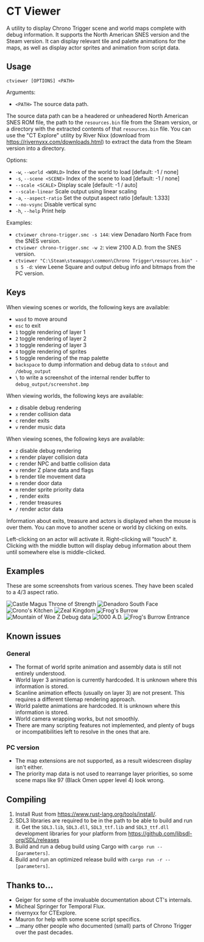 # CT Viewer

A utility to display Chrono Trigger scene and world maps complete with debug information. It supports the North American
SNES version and the Steam version. It can display relevant tile and palette animations for the maps, as well as display
actor sprites and animation from script data.

## Usage

`ctviewer [OPTIONS] <PATH>`

Arguments:
- `<PATH>`  The source data path.

The source data path can be a headered or unheadered North American SNES ROM file, the path to the `resources.bin` file
from the Steam version, or a directory with the extracted contents of that `resources.bin` file. You can use the
"CT Explore" utility by River Nixx (download from https://rivernyxx.com/downloads.html) to extract the data from the
Steam version into a directory.

Options:
- `-w`, `--world <WORLD>`  Index of the world to load [default: -1 / none]
- `-s`, `--scene <SCENE>`  Index of the scene to load [default: -1 / none]
- `--scale <SCALE>`        Display scale [default: -1 / auto]
- `--scale-linear`         Scale output using linear scaling
- `-a`, `--aspect-ratio`   Set the output aspect ratio [default: 1.333]
- `--no-vsync`             Disable vertical sync
- `-h`, `--help`           Print help

Examples:
- `ctviewer chrono-trigger.smc -s 144`: view Denadaro North Face from the SNES version.
- `ctviewer chrono-trigger.smc -w 2`: view 2100 A.D. from the SNES version.
- `ctviewer "C:\Steam\steamapps\common\Chrono Trigger\resources.bin" -s 5 -d`: view Leene Square and output debug info and bitmaps from the PC version.

## Keys

When viewing scenes or worlds, the following keys are available:

- `wasd` to move around
- `esc` to exit
- `1` toggle rendering of layer 1
- `2` toggle rendering of layer 2
- `3` toggle rendering of layer 3
- `4` toggle rendering of sprites
- `5` toggle rendering of the map palette
- `backspace` to dump information and debug data to `stdout` and `/debug_output`
- `\` to write a screenshot of the internal render buffer to `debug_output/screenshot.bmp`

When viewing worlds, the following keys are available:

- `z` disable debug rendering
- `x` render collision data 
- `c` render exits
- `v` render music data

When viewing scenes, the following keys are available:

- `z` disable debug rendering
- `x` render player collision data
- `c` render NPC and battle collision data
- `v` render Z plane data and flags
- `b` render tile movement data
- `n` render door data
- `m` render sprite priority data
- `,` render exits
- `.` render treasures
- `/` render actor data

Information about exits, treasure and actors is displayed when the mouse is over them. You can move to another scene
or world by clicking on exits.

Left-clicking on an actor will activate it. Right-clicking will "touch" it. Clicking with the middle button will
display debug information about them until somewhere else is middle-clicked.

## Examples

These are some screenshots from various scenes. They have been scaled to a 4/3 aspect ratio.

![Castle Magus Throne of Strength](/readme/Castle%20Magus%20Throne%20of%20Strength.png "Castle Magus Throne of Strength. (SNES)")
![Denadoro South Face](/readme/Cave%20of%20Masamune%20Exterior.png "Cave of Masamune exterior. (SNES)")
![Crono's Kitchen](/readme/Crono's%20Kitchen.png "Chrono's Kitchen. (SNES)")
![Zeal Kingdom](/readme/Zeal%20Kingdom.png "Zeal Kingdom world. (SNES)")
![Frog's Burrow](/readme/Frog's%20Burrow.png "Frog's Burrow with treasure contents. (SNES)")
![Mountain of Woe Z Debug data](/readme/Mt%20Woe%20Debug.png "Mountain of Woe with Z debug information. (PC)")
![1000 A.D.](/readme/1000%20AD.png "1000 A.D. with exit debug information. (PC)")
![Frog's Burrow Entrance](/readme/Frog's%20Burrow%20actors.png "Frog's Burrow entrance with actor debug information. (SNES)")

## Known issues

### General

- The format of world sprite animation and assembly data is still not entirely understood.
- World layer 3 animation is currently hardcoded. It is unknown where this information is stored.
- Scanline animation effects (usually on layer 3) are not present. This requires a different tilemap rendering approach.
- World palette animations are hardcoded. It is unknown where this information is stored.
- World camera wrapping works, but not smoothly.
- There are many scripting features not implemented, and plenty of bugs or incompatibilities left to resolve in the ones
that are.

### PC version

- The map extensions are not supported, as a result widescreen display isn't either.
- The priority map data is not used to rearrange layer priorities, so some scene maps like 97 (Black Omen upper level 4)
look wrong.

## Compiling

1. Install Rust from https://www.rust-lang.org/tools/install/.
2. SDL3 libraries are required to be in the path to be able to build and run it. Get the `SDL3.lib`, `SDL3.dll`, `SDL3_ttf.lib` and `SDL3_ttf.dll` development libraries for your platform from https://github.com/libsdl-org/SDL/releases
3. Build and run a debug build using Cargo with `cargo run -- [parameters]`.
4. Build and run an optimized release build with `cargo run -r -- [parameters]`.

## Thanks to...

- Geiger for some of the invaluable documentation about CT's internals.
- Micheal Springer for Temporal Flux.
- rivernyxx for CTExplore.
- Mauron for help with some scene script specifics.
- ...many other people who documented (small) parts of Chrono Trigger over the past decades.
